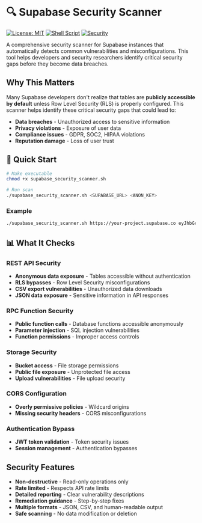 # 🔍 Supabase Security Scanner

[![License: MIT](https://img.shields.io/badge/License-MIT-yellow.svg)](https://opensource.org/licenses/MIT)
[![Shell Script](https://img.shields.io/badge/Shell-Bash-blue.svg)](https://www.gnu.org/software/bash/)
[![Security](https://img.shields.io/badge/Security-Scanner-red.svg)](https://github.com/yourusername/supabase-security-scanner)

A comprehensive security scanner for Supabase instances that automatically detects common vulnerabilities and misconfigurations. This tool helps developers and security researchers identify critical security gaps before they become data breaches.

## Why This Matters

Many Supabase developers don't realize that tables are **publicly accessible by default** unless Row Level Security (RLS) is properly configured. This scanner helps identify these critical security gaps that could lead to:

- **Data breaches** - Unauthorized access to sensitive information
- **Privacy violations** - Exposure of user data
- **Compliance issues** - GDPR, SOC2, HIPAA violations
- **Reputation damage** - Loss of user trust

## 🚀 Quick Start

```bash
# Make executable
chmod +x supabase_security_scanner.sh

# Run scan
./supabase_security_scanner.sh <SUPABASE_URL> <ANON_KEY>
```

### Example

```bash
./supabase_security_scanner.sh https://your-project.supabase.co eyJhbGciOiJIUzI1NiIsInR5cCI6IkpXVCJ9...
```

## 📊 What It Checks

### **REST API Security**

- **Anonymous data exposure** - Tables accessible without authentication
- **RLS bypasses** - Row Level Security misconfigurations
- **CSV export vulnerabilities** - Unauthorized data downloads
- **JSON data exposure** - Sensitive information in API responses

### **RPC Function Security**

- **Public function calls** - Database functions accessible anonymously
- **Parameter injection** - SQL injection vulnerabilities
- **Function permissions** - Improper access controls

### **Storage Security**

- **Bucket access** - File storage permissions
- **Public file exposure** - Unprotected file access
- **Upload vulnerabilities** - File upload security

### **CORS Configuration**

- **Overly permissive policies** - Wildcard origins
- **Missing security headers** - CORS misconfigurations

### **Authentication Bypass**

- **JWT token validation** - Token security issues
- **Session management** - Authentication bypasses

## Security Features

- **Non-destructive** - Read-only operations only
- **Rate limited** - Respects API rate limits
- **Detailed reporting** - Clear vulnerability descriptions
- **Remediation guidance** - Step-by-step fixes
- **Multiple formats** - JSON, CSV, and human-readable output
- **Safe scanning** - No data modification or deletion
